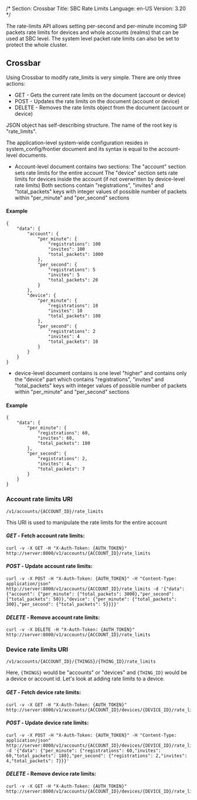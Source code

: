 /*
Section: Crossbar
Title: SBC Rate Limits
Language: en-US
Version: 3.20
*/

The rate-limits API allows setting per-second and per-minute incoming SIP packets rate limits for devices and whole accounts (realms) that can be used at SBC level. The system level packet rate limits can also be set to protect the whole cluster.

## Crossbar

Using Crossbar to modify rate_limits is very simple. There are only three actions:

* GET - Gets the current rate limits on the document (account or device)
* POST - Updates the rate limits on the document (account or device)
* DELETE - Removes the rate limits object from the document (account or device)

JSON object has self-describing structure. The name of the root key is "rate_limits".

The application-level system-wide configuration resides in system_config/frontier document and its syntax is equal to
the account-level documents.


 * Account-level document contains two sections:
   The "account" section sets rate limits for the entire account
   The "device" section sets rate limits for devices inside the account (if not overwritten by device-level rate limits)
   Both sections contain "registrations", "invites" and "total\_packets" keys with integer values of possible number of packets within
    "per\_minute" and "per\_second" sections

#### Example

````
{
    "data": {
        "account": {
            "per_minute": {
                "registrations": 100
                "invites": 100
                "total_packets": 1000
            },
            "per_second": {
                "registrations": 5
                "invites": 5
                "total_packets": 20
            }
        },
        "device": {
            "per_minute": {
                "registrations": 10
                "invites": 10
                "total_packets": 100
            },
            "per_second": {
                "registrations": 2
                "invites": 4
                "total_packets": 10
            }
        }
    }
}
````

 * device-level document contains is one level "higher" and contains only the "device" part
    which contains "registrations", "invites" and "total\_packets" keys with integer values of possible number of packets within
    "per\_minute" and "per\_second" sections

#### Example

````
{
    "data": {
        "per_minute": {
            "registrations": 60,
            "invites": 60,
            "total_packets": 180
        },
        "per_second": {
            "registrations": 2,
            "invites": 4,
            "total_packets": 7
        }
    }
}
````

### Account rate limits URI

`/v1/accounts/{ACCOUNT_ID}/rate_limits`

This URI is used to manipulate the rate limits for the entire account

#### _GET_ - Fetch account rate limits:

    curl -v -X GET -H "X-Auth-Token: {AUTH_TOKEN}" http://server:8000/v1/accounts/{ACCOUNT_ID}/rate_limits

#### _POST_ - Update account rate limits:

    curl -v -X POST -H "X-Auth-Token: {AUTH_TOKEN}" -H "Content-Type: application/json" http://server:8000/v1/accounts/{ACCOUNT_ID}/rate_limits -d '{"data": {"account": {"per_minute": {"total_packets": 3000},"per_second": {"total_packets": 50}},"device": {"per_minute": {"total_packets": 300},"per_second": {"total_packets": 5}}}}'

#### _DELETE_ - Remove account rate limits:

    curl -v -X DELETE -H "X-Auth-Token: {AUTH_TOKEN}" http://server:8000/v1/accounts/{ACCOUNT_ID}/rate_limits

### Device rate limits URI

`/v1/accounts/{ACCOUNT_ID}/{THINGS}/{THING_ID}/rate_limits`

Here, `{THINGS}` would be "accounts" or "devices" and `{THING_ID}` would be a device or account id. Let's look at adding rate limits to a device.

#### _GET_ - Fetch device rate limits:

    curl -v -X GET -H "X-Auth-Token: {AUTH_TOKEN}" http://server:8000/v1/accounts/{ACCOUNT_ID}/devices/{DEVICE_ID}/rate_limits

#### _POST_ - Update device rate limits:

    curl -v -X POST -H "X-Auth-Token: {AUTH_TOKEN}" -H "Content-Type: application/json" http://server:8000/v1/accounts/{ACCOUNT_ID}/devices/{DEVICE_ID}/rate_limits -d '{"data": {"per_minute": {"registrations": 60,"invites": 60,"total_packets": 180},"per_second": {"registrations": 2,"invites": 4,"total_packets": 7}}}'

#### _DELETE_ - Remove device rate limits:

    curl -v -X GET -H "X-Auth-Token: {AUTH_TOKEN}" http://server:8000/v1/accounts/{ACCOUNT_ID}/devices/{DEVICE_ID}/rate_limits
